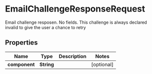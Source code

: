 

# EmailChallengeResponseRequest

Email challenge resposen. No fields. This challenge is always declared invalid to give the user a chance to retry

## Properties

| Name | Type | Description | Notes |
|------------ | ------------- | ------------- | -------------|
|**component** | **String** |  |  [optional] |



